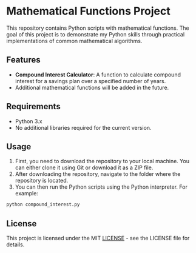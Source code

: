 # Mathematical Functions Project

This repository contains Python scripts with mathematical functions. The goal of this project is to demonstrate my Python skills through practical implementations of common mathematical algorithms.

## Features

- **Compound Interest Calculator**: A function to calculate compound interest for a savings plan over a specified number of years.
- Additional mathematical functions will be added in the future.

## Requirements

- Python 3.x
- No additional libraries required for the current version.

## Usage

1. First, you need to download the repository to your local machine. You can either clone it using Git or download it as a ZIP file.
2. After downloading the repository, navigate to the folder where the repository is located.
3. You can then run the Python scripts using the Python interpreter. For example:
```bash
python compound_interest.py
```
## License
This project is licensed under the MIT [LICENSE](https://github.com/Pacalll/math/blob/main/LICENSE) - see the LICENSE file for details.